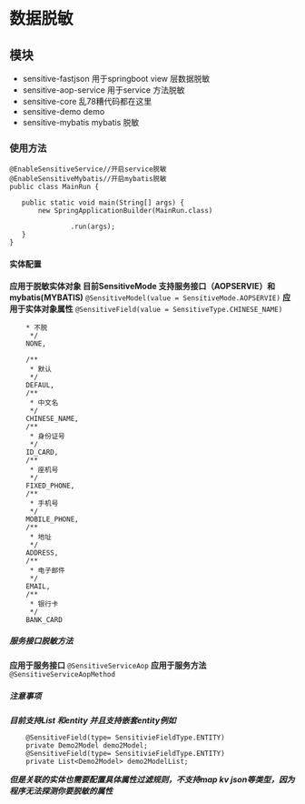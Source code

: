 # 数据脱敏


## 模块
* sensitive-fastjson
      用于springboot view 层数据脱敏
* sensitive-aop-service
      用于service 方法脱敏
* sensitive-core
    乱78糟代码都在这里
* sensitive-demo
    demo
* sensitive-mybatis
    mybatis 脱敏
   
### 使用方法
 ```
@EnableSensitiveService//开启service脱敏
@EnableSensitiveMybatis//开启mybatis脱敏
public class MainRun {

    public static void main(String[] args) {
        new SpringApplicationBuilder(MainRun.class)

                .run(args);
    }
}

```
#### 实体配置 

**应用于脱敏实体对象 目前SensitiveMode 支持服务接口（AOPSERVIE）和mybatis(MYBATIS)**
`@SensitiveModel(value = SensitiveMode.AOPSERVIE)`
**应用于实体对象属性**
`@SensitiveField(value = SensitiveType.CHINESE_NAME)`
```
    * 不脱
     */
    NONE,

    /**
     * 默认
     */
    DEFAUL,
    /**
     * 中文名
     */
    CHINESE_NAME,
    /**
     * 身份证号
     */
    ID_CARD,
    /**
     * 座机号
     */
    FIXED_PHONE,
    /**
     * 手机号
     */
    MOBILE_PHONE,
    /**
     * 地址
     */
    ADDRESS,
    /**
     * 电子邮件
     */
    EMAIL,
    /**
     * 银行卡
     */
    BANK_CARD
```
##### 服务接口脱敏方法
**应用于服务接口**
`@SensitiveServiceAop`
**应用于服务方法**
` @SensitiveServiceAopMethod`
##### 注意事项
***目前支持List<entity> 和entity 并且支持嵌套entity例如***
```
    @SensitiveField(type= SensitivieFieldType.ENTITY)
    private Demo2Model demo2Model;
    @SensitiveField(type= SensitivieFieldType.ENTITY)
    private List<Demo2Model> demo2ModelList;
```
***但是关联的实体也需要配置具体属性过滤规则，不支持map kv json等类型，因为程序无法探测你要脱敏的属性***
